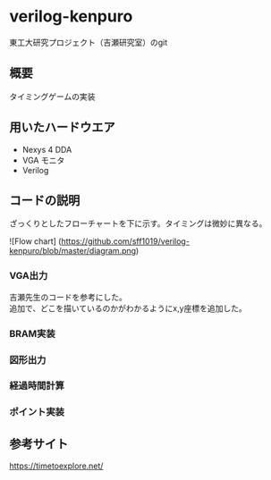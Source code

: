 # verilog-kenpuro

東工大研究プロジェクト（吉瀬研究室）のgit

## 概要
タイミングゲームの実装

## 用いたハードウエア
- Nexys 4 DDA
- VGA モニタ
- Verilog

## コードの説明

ざっくりとしたフローチャートを下に示す。タイミングは微妙に異なる。

![Flow chart] (https://github.com/sff1019/verilog-kenpuro/blob/master/diagram.png)

### VGA出力
吉瀬先生のコードを参考にした。  
追加で、どこを描いているのかがわかるようにx,y座標を追加した。

### BRAM実装


### 図形出力

### 経過時間計算

### ポイント実装

## 参考サイト

https://timetoexplore.net/
